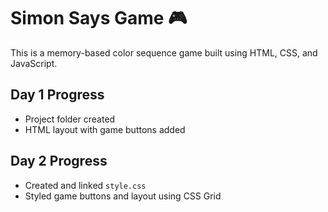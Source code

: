 # Simon Says Game 🎮

This is a memory-based color sequence game built using HTML, CSS, and JavaScript.

## Day 1 Progress
- Project folder created
- HTML layout with game buttons added

## Day 2 Progress
- Created and linked `style.css`
- Styled game buttons and layout using CSS Grid
